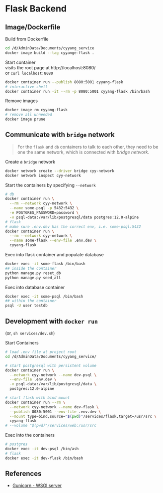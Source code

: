 
# Flask Backend

## Image/Dockerfile

Build from Dockerfile

```bash
cd /d/AdminData/Documents/cyyang_service
docker image build --tag cyyange-flask .
```
<!-- markdownlint-disable MD034 -->
Start container  
visits the root page at http://localhost:8080/  
or `curl localhost:8080`
<!-- markdownlint-ensable MD034 -->
```bash
docker container run --publish 8080:5001 cyyang-flask
# interactive shell
docker container run -it --rm -p 8080:5001 cyyang-flask /bin/bash
```

Remove images

```bash
docker image rm cyyang-flask
# remove all unneeded
docker image prune
```

## Communicate with `bridge` network

> For the `flask` and `db` containers to talk to each other, they need to be one the same network, which is connected with _bridge network_.  

Create a `bridge` network

```bash
docker network create --driver bridge cyy-network
docker network inspect cyy-network
```

Start the containers by specifying `--network`

```bash
# db
docker container run \
  --rm --network cyy-network \
  --name some-psql -p 5432:5432 \
  -e POSTGRES_PASSWORD=password \
  -v psql-data:/var/lib/postgresql/data postgres:12.0-alpine
# flask
# make sure .env.dev has the correct env, i.e. some-psql:5432
docker container run \
  --rm --network cyy-network \
  --name some-flask --env-file .env.dev \
  cyyang-flask
```

Exec into flask container and populate database

```bash
docker exec -it some-flask /bin/bash
## inside the container
python manage.py reset_db
python manage.py seed_all
```

Exec into database container

```bash
docker exec -it some-psql /bin/bash
## within the container
psql -U user testdb
```

## Development with `docker run`

(or, `sh services/dev.sh`)

Start Containers

```bash
# load .env file at project root
cd /d/AdminData/Documents/cyyang_service/
```

```bash
# start postgresql with persistent volume
docker container run \
  --network cyy-network --name dev-psql \
  --env-file .env.dev \
  -v psql-data:/var/lib/postgresql/data \
  postgres:12.0-alpine
```

```bash
# start flask with bind mount
docker container run --rm \
  --network cyy-network --name dev-flask \
  --publish 8080:5001 --env-file .env.dev \
  --mount type=bind,source="$(pwd)"/services/flask,target=/usr/src \
  cyyang-flask
# --volume "$(pwd)"/services/web:/usr/src
```

Exec into the containers

```bash
# postgres
docker exec -it dev-psql /bin/ash
# flask
docker exec -it dev-flask /bin/bash
```

## References

+ [Gunicorn - WSGI server](https://docs.gunicorn.org/en/stable/)
